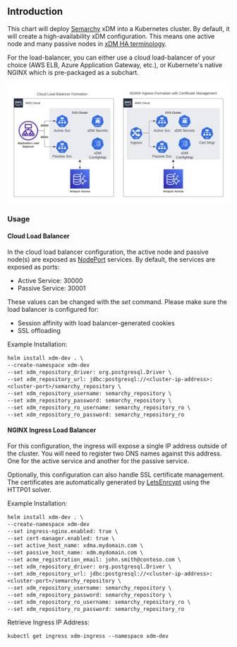 ## Introduction
This chart will deploy [Semarchy](https://semarchy.com) xDM into a Kubernetes cluster. By default, it will create a high-availability xDM configuration. This means one active node and many passive nodes in [xDM HA terminology](https://www.semarchy.com/doc/semarchy-xdm/xdm/5.3/Install/high-availability.html).

For the load-balancer, you can either use a cloud load-balancer of your choice (AWS ELB, Azure Application Gateway, etc.), or Kubernete's native NGINX which is pre-packaged as a subchart. 

![](images/load_balancer_comparison.png)

### Usage
#### Cloud Load Balancer
In the cloud load balancer configuration, the active node and passive node(s) are exposed as [NodePort](https://kubernetes.io/docs/concepts/services-networking/service/#type-nodeport) services. By default, the services are exposed as ports:
- Active Service: 30000
- Passive Service: 30001

These values can be changed with the _set_ command. Please make sure the load balancer is configured for:
- Session affinity with load balancer-generated cookies
- SSL offloading
  

Example Installation:
```
helm install xdm-dev . \
--create-namespace xdm-dev
--set xdm_repository_driver: org.postgresql.Driver \
--set xdm_repository_url: jdbc:postgresql://<cluster-ip-address>:<cluster-port>/semarchy_repository \
--set xdm_repository_username: semarchy_repository \
--set xdm_repository_password: semarchy_repository \
--set xdm_repository_ro_username: semarchy_repository_ro \
--set xdm_repository_ro_password: semarchy_repository_ro
```

#### NGINX Ingress Load Balancer
For this configuration, the ingress will expose a single IP address outside of the cluster. You will need to register two DNS names against this address. One for the active service and another for the passive service.  

Optionally, this configuration can also handle SSL certificate management. The certificates are automatically generated by [LetsEnrcypt](https://letsencrypt.org/) using the HTTP01 solver.

Example Installation:
```
helm install xdm-dev . \
--create-namespace xdm-dev
--set ingress-nginx.enabled: true \
--set cert-manager.enabled: true \
--set active_host_name: xdma.mydomain.com \
--set passive_host_name: xdm.mydomain.com \
--set acme_registration_email: john.smith@contoso.com \
--set xdm_repository_driver: org.postgresql.Driver \
--set xdm_repository_url: jdbc:postgresql://<cluster-ip-address>:<cluster-port>/semarchy_repository \
--set xdm_repository_username: semarchy_repository \
--set xdm_repository_password: semarchy_repository \
--set xdm_repository_ro_username: semarchy_repository_ro \
--set xdm_repository_ro_password: semarchy_repository_ro
```

Retrieve Ingress IP Address:
```
kubectl get ingress xdm-ingress --namespace xdm-dev
```
